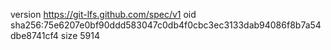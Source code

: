 version https://git-lfs.github.com/spec/v1
oid sha256:75e6207e0bf90ddd583047c0db4f0cbc3ec3133dab94086f8b7a54dbe8741cf4
size 5914
